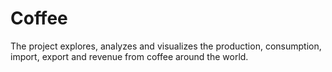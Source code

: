 # Coffee
The project explores, analyzes and visualizes the production, consumption, import, export and revenue from coffee around the world.
